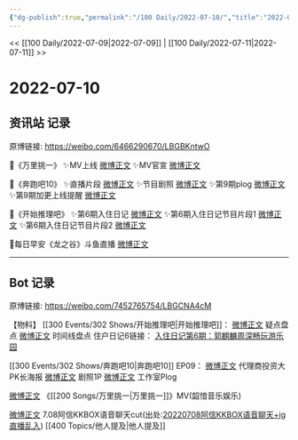 ```yaml
---
{"dg-publish":true,"permalink":"/100 Daily/2022-07-10/","title":"2022-07-10","created":"2022-12-06T15:50:09.000+08:00","updated":"2023-04-11T14:46:33.861+08:00"}
---
```



<< [[100 Daily/2022-07-09\|2022-07-09]] | [[100 Daily/2022-07-11\|2022-07-11]] >>

# 2022-07-10

## 资讯站 记录

原博链接: https://weibo.com/6466290670/LBGBKntwO

🌟《万里挑一》
✨MV上线 [微博正文](https://m.weibo.cn/6466290670/4789706992649650)
✨MV官宣 [微博正文](https://m.weibo.cn/6466290670/4789801532789155)

🌟《奔跑吧10》
✨直播片段 [微博正文](https://m.weibo.cn/6466290670/4789762533364016)
✨节目剧照 [微博正文](https://m.weibo.cn/6466290670/4789714769674606)
✨第9期plog [微博正文](https://m.weibo.cn/6466290670/4789664962052655)
✨第9期加更上线提醒 [微博正文](https://m.weibo.cn/6466290670/4789665431294281)

🌟《开始推理吧》
✨第6期入住日记 [微博正文](https://m.weibo.cn/6466290670/4789752437410475)
✨第6期入住日记节目片段1 [微博正文](https://m.weibo.cn/6466290670/4789762848198397)
✨第6期入住日记节目片段2 [微博正文](https://m.weibo.cn/6466290670/4789763834122492)

🌟每日早安《龙之谷》斗鱼直播 [微博正文](https://m.weibo.cn/6466290670/4789606635014844)

---
## Bot 记录

原博链接: https://weibo.com/7452765754/LBGCNA4cM

【物料】
[[300 Events/302 Shows/开始推理吧\|开始推理吧]]：
[微博正文](https://weibo.com/2162247381/LBCgPspn9) 疑点盘点
[微博正文](https://weibo.com/2162247381/LBDuFmPsj) 时间线盘点
住户日记6链接：
[入住日记第6期：郭麒麟周深畅玩游乐园](https://weibo.cn/sinaurl?u=https%3A%2F%2Fv.qq.com%2Fx%2Fcover%2Fmzc002002mk02pi%2Fc00433jeh0k.html)

[[300 Events/302 Shows/奔跑吧10\|奔跑吧10]] EP09：
[微博正文](https://weibo.com/5242381821/LBCgO29DH) 代理商投资大PK长海报
[微博正文](https://weibo.com/5242381821/LBDQd2CTl) 剧照1P
[微博正文](http://weibo.com/7478855230/LBCgOzaGy) 工作室Plog

[微博正文](https://weibo.com/7425544436/LBFHtsLvG) 《[[200 Songs/万里挑一\|万里挑一]]》MV(韶愔音乐娱乐)

[微博正文](https://weibo.com/7495641082/LBE5WrB7V) 7.08阿信KKBOX语音聊天cut(出处:[20220708阿信KKBOX语音聊天+ig直播乱入](https://weibo.cn/sinaurl?u=https%3A%2F%2Fwww.bilibili.com%2Fvideo%2FBV1tf4y1d7WD)) [[400 Topics/他人提及\|他人提及]]
